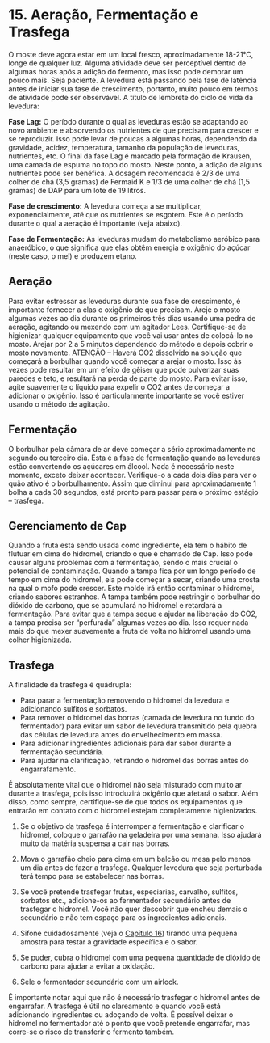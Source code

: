 # 15. Aeração, Fermentação e Trasfega

O moste deve agora estar em um local fresco, aproximadamente 18-21°C, longe de qualquer luz. Alguma atividade deve ser perceptível dentro de algumas horas após a adição do fermento, mas isso pode demorar um pouco mais. Seja paciente. A levedura está passando pela fase de latência antes de iniciar sua fase de crescimento, portanto, muito pouco em termos de atividade pode ser observável. A título de lembrete do ciclo de vida da levedura:

**Fase Lag:** O período durante o qual as leveduras estão se adaptando ao novo ambiente e absorvendo os nutrientes de que precisam para crescer e se reproduzir. Isso pode levar de poucas a algumas horas, dependendo da gravidade, acidez, temperatura, tamanho da população de leveduras, nutrientes, etc. O final da fase Lag é marcado pela formação de Krausen, uma camada de espuma no topo do mosto. Neste ponto, a adição de alguns nutrientes pode ser benéfica. A dosagem recomendada é 2/3 de uma colher de chá (3,5 gramas) de Fermaid K e 1/3 de uma colher de chá (1,5 gramas) de DAP para um lote de 19 litros.

**Fase de crescimento:** A levedura começa a se multiplicar, exponencialmente, até que os nutrientes se esgotem. Este é o período durante o qual a aeração é importante (veja abaixo).

**Fase de Fermentação:** As leveduras mudam do metabolismo aeróbico para anaeróbico, o que significa que elas obtêm energia e oxigênio do açúcar (neste caso, o mel) e produzem etano.

## Aeração

Para evitar estressar as leveduras durante sua fase de crescimento, é importante fornecer a elas o oxigênio de que precisam. Areje o mosto algumas vezes ao dia durante os primeiros três dias usando uma pedra de aeração, agitando ou mexendo com um agitador Lees. Certifique-se de higienizar qualquer equipamento que você vai usar antes de colocá-lo no mosto. Arejar por 2 a 5 minutos dependendo do método e depois cobrir o mosto novamente. ATENÇÃO – Haverá CO2 dissolvido na solução que começará a borbulhar quando você começar a arejar o mosto. Isso às vezes pode resultar em um efeito de gêiser que pode pulverizar suas paredes e teto, e resultará na perda de parte do mosto. Para evitar isso, agite suavemente o líquido para expelir o CO2 antes de começar a adicionar o oxigênio. Isso é particularmente importante se você estiver usando o método de agitação.

## Fermentação

O borbulhar pela câmara de ar deve começar a sério aproximadamente no segundo ou terceiro dia. Esta é a fase de fermentação quando as leveduras estão convertendo os açúcares em álcool. Nada é necessário neste momento, exceto deixar acontecer. Verifique-o a cada dois dias para ver o quão ativo é o borbulhamento. Assim que diminui para aproximadamente 1 bolha a cada 30 segundos, está pronto para passar para o próximo estágio – trasfega.

## Gerenciamento de Cap

Quando a fruta está sendo usada como ingrediente, ela tem o hábito de flutuar em cima do hidromel, criando o que é chamado de Cap. Isso pode causar alguns problemas com a fermentação, sendo o mais crucial o potencial de contaminação. Quando a tampa fica por um longo período de tempo em cima do hidromel, ela pode começar a secar, criando uma crosta na qual o mofo pode crescer. Este molde irá então contaminar o hidromel, criando sabores estranhos. A tampa também pode restringir o borbulhar do dióxido de carbono, que se acumulará no hidromel e retardará a fermentação. Para evitar que a tampa seque e ajudar na liberação do CO2, a tampa precisa ser “perfurada” algumas vezes ao dia. Isso requer nada mais do que mexer suavemente a fruta de volta no hidromel usando uma colher higienizada.

## Trasfega

A finalidade da trasfega é quádrupla:

- Para parar a fermentação removendo o hidromel da levedura e adicionando sulfitos e sorbatos.
- Para remover o hidromel das borras (camada de levedura no fundo do fermentador) para evitar um sabor de levedura transmitido pela quebra das células de levedura antes do envelhecimento em massa.
- Para adicionar ingredientes adicionais para dar sabor durante a fermentação secundária.
- Para ajudar na clarificação, retirando o hidromel das borras antes do engarrafamento.

É absolutamente vital que o hidromel não seja misturado com muito ar durante a trasfega, pois isso introduzirá oxigênio que afetará o sabor. Além disso, como sempre, certifique-se de que todos os equipamentos que entrarão em contato com o hidromel estejam completamente higienizados.

1. Se o objetivo da trasfega é interromper a fermentação e clarificar o hidromel, coloque o garrafão na geladeira por uma semana. Isso ajudará muito da matéria suspensa a cair nas borras.

2. Mova o garrafão cheio para cima em um balcão ou mesa pelo menos um dia antes de fazer a trasfega. Qualquer levedura que seja perturbada terá tempo para se estabelecer nas borras.

3. Se você pretende trasfegar frutas, especiarias, carvalho, sulfitos, sorbatos etc., adicione-os ao fermentador secundário antes de trasfegar o hidromel. Você não quer descobrir que encheu demais o secundário e não tem espaço para os ingredientes adicionais.

4. Sifone cuidadosamente (veja o [Capítulo 16](16-siphoning.md)) tirando uma pequena amostra para testar a gravidade específica e o sabor.

5. Se puder, cubra o hidromel com uma pequena quantidade de dióxido de carbono para ajudar a evitar a oxidação.

6. Sele o fermentador secundário com um airlock.

É importante notar aqui que não é necessário trasfegar o hidromel antes de engarrafar. A trasfega é útil no clareamento e quando você está adicionando ingredientes ou adoçando de volta. É possível deixar o hidromel no fermentador até o ponto que você pretende engarrafar, mas corre-se o risco de transferir o fermento também.